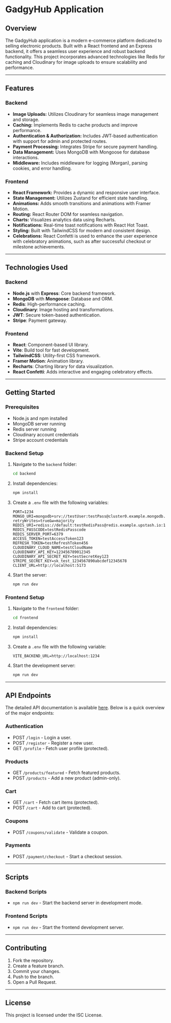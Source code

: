 # GadgyHub Application

## Overview
The GadgyHub application is a modern e-commerce platform dedicated to selling electronic products. Built with a React frontend and an Express backend, it offers a seamless user experience and robust backend functionality. This project incorporates advanced technologies like Redis for caching and Cloudinary for image uploads to ensure scalability and performance.

---

## Features

### Backend
- **Image Uploads:** Utilizes Cloudinary for seamless image management and storage.
- **Caching:** Implements Redis to cache products and improve performance.
- **Authentication & Authorization:** Includes JWT-based authentication with support for admin and protected routes.
- **Payment Processing:** Integrates Stripe for secure payment handling.
- **Data Management:** Uses MongoDB with Mongoose for database interactions.
- **Middleware:** Includes middleware for logging (Morgan), parsing cookies, and error handling.

### Frontend
- **React Framework:** Provides a dynamic and responsive user interface.
- **State Management:** Utilizes Zustand for efficient state handling.
- **Animations:** Adds smooth transitions and animations with Framer Motion.
- **Routing:** React Router DOM for seamless navigation.
- **Charts:** Visualizes analytics data using Recharts.
- **Notifications:** Real-time toast notifications with React Hot Toast.
- **Styling:** Built with TailwindCSS for modern and consistent design.
- **Celebrations:** React Confetti is used to enhance the user experience with celebratory animations, such as after successful checkout or milestone achievements.

---

## Technologies Used

### Backend
- **Node.js** with **Express**: Core backend framework.
- **MongoDB** with **Mongoose**: Database and ORM.
- **Redis**: High-performance caching.
- **Cloudinary**: Image hosting and transformations.
- **JWT**: Secure token-based authentication.
- **Stripe**: Payment gateway.

### Frontend
- **React**: Component-based UI library.
- **Vite**: Build tool for fast development.
- **TailwindCSS**: Utility-first CSS framework.
- **Framer Motion**: Animation library.
- **Recharts**: Charting library for data visualization.
- **React Confetti**: Adds interactive and engaging celebratory effects.

---

## Getting Started

### Prerequisites
- Node.js and npm installed
- MongoDB server running
- Redis server running
- Cloudinary account credentials
- Stripe account credentials

### Backend Setup
1. Navigate to the `backend` folder:
   ```bash
   cd backend
   ```
2. Install dependencies:
   ```bash
   npm install
   ```
3. Create a `.env` file with the following variables:
   ```env
   PORT=1234
   MONGO_URI=mongodb+srv://testUser:testPass@cluster0.example.mongodb.net/testDB?retryWrites=true&w=majority
   REDIS_URI=rediss://default:testRedisPass@redis.example.upstash.io:12345
   REDIS_PASSCODE=testRedisPasscode
   REDIS_SERVER_PORT=6379
   ACCESS_TOKEN=testAccessToken123
   REFRESH_TOKEN=testRefreshToken456
   CLOUDINARY_CLOUD_NAME=testCloudName
   CLOUDINARY_API_KEY=123456789012345
   CLOUDINARY_API_SECRET_KEY=testSecretKey123
   STRIPE_SECRET_KEY=sk_test_1234567890abcdef12345678
   CLIENT_URL=http://localhost:5173
   ```
4. Start the server:
   ```bash
   npm run dev
   ```

### Frontend Setup
1. Navigate to the `frontend` folder:
   ```bash
   cd frontend
   ```
2. Install dependencies:
   ```bash
   npm install
   ```
3. Create a `.env` file with the following variable:
   ```env
   VITE_BACKEND_URL=http://localhost:1234
   ```
4. Start the development server:
   ```bash
   npm run dev
   ```

---

## API Endpoints

The detailed API documentation is available [here](./backend/readme.md). Below is a quick overview of the major endpoints:

### Authentication
- POST `/login` - Login a user.
- POST `/register` - Register a new user.
- GET `/profile` - Fetch user profile (protected).

### Products
- GET `/products/featured` - Fetch featured products.
- POST `/products` - Add a new product (admin-only).

### Cart
- GET `/cart` - Fetch cart items (protected).
- POST `/cart` - Add to cart (protected).

### Coupons
- POST `/coupons/validate` - Validate a coupon.

### Payments
- POST `/payment/checkout` - Start a checkout session.

---

## Scripts

### Backend Scripts
- `npm run dev` - Start the backend server in development mode.

### Frontend Scripts
- `npm run dev` - Start the frontend development server.
---

## Contributing

1. Fork the repository.
2. Create a feature branch.
3. Commit your changes.
4. Push to the branch.
5. Open a Pull Request.

---

## License
This project is licensed under the ISC License.

